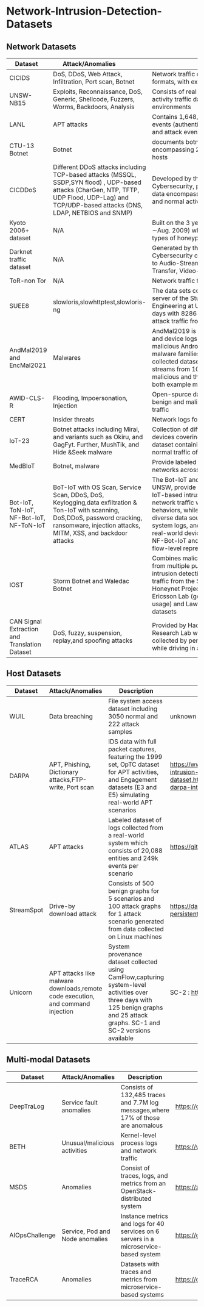 # Network-Intrusion-Detection-Datasets

## Network Datasets

| <div style="width:90px"> Dataset </div>       | <div style="width:190px">Attack/Anomalies</div>                                                                                                                                                   | <div style="width:390px">Description</div>                                                                                                                                                                                                                                                                                                                                                                                                                                                 | Link                                                                                                     |
|-----------------------------------------------|---------------------------------------------------------------------------------------------------------------------------------------------------------------------------------------------------|--------------------------------------------------------------------------------------------------------------------------------------------------------------------------------------------------------------------------------------------------------------------------------------------------------------------------------------------------------------------------------------------------------------------------------------------------------------------------------------------|----------------------------------------------------------------------------------------------------------|
| CICIDS                                        | DoS, DDoS, Web Attack, Infiltration, Port scan, Botnet                                                                                                                                            | Network traffic data provided in pcap and CSV formats, with extracted flow features                                                                                                                                                                                                                                                                                                                                                                                                        | https://www.unb.ca/cic/datasets/ids-2017.html                                                            |
| UNSW-NB15                                     | Exploits, Reconnaissance, DoS, Generic, Shellcode, Fuzzers, Worms, Backdoors, Analysis                                                                                                            | Consists of real benign and simulated attack activity traffic data logs collected from simulation environments                                                                                                                                                                                                                                                                                                                                                                             | https://research.unsw.edu.au/projects/unsw-nb15-dataset                                                  |
| LANL                                          | APT attacks                                                                                                                                                                                       | Contains 1,648,275,307 events comprising benign events (authentication, network flow, DNS lookup) and attack events                                                                                                                                                                                                                                                                                                                                                                        | https://csr.lanl.gov/data/cyber1/                                                                        |
| CTU-13 Botnet                                 | Botnet                                                                                                                                                                                            | documents botnet traffic across 13 scenarios, encompassing 2.5M data packets between 371K hosts                                                                                                                                                                                                                                                                                                                                                                                            | http://mcfp.weebly.com/                                                                                  |
| CICDDoS                                       | Different DDoS attacks including TCP-based attacks (MSSQL, SSDP,SYN flood) , UDP-based attacks (CharGen, NTP, TFTP, UDP Flood, UDP-Lag) and TCP/UDP-based attacks (DNS, LDAP, NETBIOS and SNMP)   | Developed by the Canadian Institute for Cybersecurity, provides labeled network traffic data encompassing various DDoS attack scenarios and normal activity.                                                                                                                                                                                                                                                                                                                               | https://www.unb.ca/cic/datasets/ddos-2019.html                                                           |
| Kyoto 2006+ dataset                           | N/A                                                                                                                                                                                               | Built on the 3 years of real traffic data (Nov. 2006 ∼Aug. 2009) which are obtained from diverse types of honeypots  including  93,076,270 sessions                                                                                                                                                                                                                                                                                                                                        | http://www.takakura.com/Kyoto_data/                                                                      |
| Darknet traffic dataset                       | N/A                                                                                                                                                                                               | Generated by the Canadian Institute for Cybersecurity consisting of network traffic related to Audio-Stream, Browsing, Chat, Email, P2P, Transfer, Video-Stream and VOIP                                                                                                                                                                                                                                                                                                                   | https://www.unb.ca/cic/datasets/darknet2020.html                                                         |
| ToR-non Tor                                   | N/A                                                                                                                                                                                               | Network traffic for seven scenarios                                                                                                                                                                                                                                                                                                                                                                                                                                                        | https://www.unb.ca/cic/datasets/tor.html                                                                 |
| SUEE8                                         | slowloris,slowhttptest,slowloris-ng                                                                                                                                                               | The data sets contain traffic in and out of the web server of the Student Union for Electrical Engineering at Ulm University running for eight days with 8286 clients. The data was mixed with attack traffic from 150 attacks running                                                                                                                                                                                                                                                     | https://github.com/vs-uulm/2017-SUEE-data-set?tab=readme-ov-file                                         |
| AndMal2019 and EncMal2021                     | Malwares                                                                                                                                                                                          | AndMal2019 is a public dataset containing traffic and device logs from 5065 benign and 426 malicious Android apps, categorized into 39 malware families. EncMal2021 is a custom-collected dataset comprising over 5 million network streams from 108,847 hosts, with 4.5% labeled as malicious and the rest as benign, captured from both example malware and campus network traffic.                                                                                                      | https://www.unb.ca/cic/datasets/andmal2020.html,                                                         |
| AWID-CLS-R                                    | Flooding, Impoersonation, Injection                                                                                                                                                               | Open-spurce dataset with MAC-layer traces for benign and malicious activities in 802.11 WLAN traffic                                                                                                                                                                                                                                                                                                                                                                                       | https://www.kaggle.com/datasets/zhiqingcui/awidclsr                                                                                                         |
| CERT                                          | Insider threats                                                                                                                                                                                   | Network logs for 100B+ behaviours of 4000 users                                                                                                                                                                                                                                                                                                                                                                                                                                            | https://kilthub.cmu.edu/articles/dataset/Insider_Threat_Test_Dataset/12841247                            |
| IoT-23                                        | Botnet attacks including Mirai, and variants such as Okiru, and GagFyt. Further, MushTik, and Hide &Seek malware                                                                                  | Collection of different network traffic from IoT devices covering 23 scenarios. Publicly available dataset containing different types of attacks and normal traffic of a real IoT network                                                                                                                                                                                                                                                                                                  | https://mcfp.felk.cvut.cz/publicDatasets/IoT-23-Dataset/iot_23_datasets_small.tar.gz                     |
| MedBIoT                                       | Botnet, malware                                                                                                                                                                                   | Provide labeled dataflows from medium-sized IoT networks across 23 scenarios                                                                                                                                                                                                                                                                                                                                                                                                               | https://cs.taltech.ee/research/data/medbiot/                                                                                                         |
| Bot-IoT, ToN-IoT, NF-Bot-IoT, NF-ToN-IoT      | BoT-IoT with OS Scan, Service Scan, DDoS, DoS, Keylogging,data exfiltration  & Ton-IoT with scanning, DoS,DDoS, password cracking, ransomware, injection attacks, MITM, XSS, and backdoor attacks | The Bot-IoT and ToN-IoT datasets, developed by UNSW, provide comprehensive benchmarks for IoT-based intrusion detection. Bot-IoT simulates network traffic with both normal and malicious behaviors, while ToN-IoT extends this by including diverse data source (network flows, operating system logs, and IoT telemetry) captured from real-world devices. Their NetFlow-based variants, NF-Bot-IoT and NF-ToN-IoT, offer lightweight, flow-level representations of the same scenarios. | https://research.unsw.edu.au/projects/bot-iot-dataset,https://staff.itee.uq.edu.au/marius/NIDS_datasets/ |
| IOST                                          | Storm Botnet and Waledac Botnet                                                                                                                                                                   | Combines malicious and benign network traffic from multiple public sources to support botnet and intrusion detection research. It includes malicious traffic from the Storm and Waledac botnets (via Honeynet Project), and benign traffic from the Ericsson Lab (general web, gaming, and P2P usage) and Lawrence Berkeley National Lab (LBNL) datasets                                                                                                                                   | https://onlineacademiccommunity.uvic.ca/isot/2022/11/27/botnet-and-ransomware-detection-datasets/                                                                                                         |
| CAN Signal Extraction and Translation Dataset | DoS, fuzzy, suspension, replay,and spoofing attacks                                                                                                                                               | Provided by Hacking and Countermeasure Research Lab which consists of 40 CAN traffic logs collected by periodically sending OBD queries while driving in a controlled environment.                                                                                                                                                                                                                                                                                                         | https://ocslab.hksecurity.net/Datasets/can-signal-extraction-and-translation-dataset                                                                                                         |

## Host Datasets

| Dataset    | Attack/Anomalies                                                                | Description                                                                                                                                                                       | Link                                                                                                                                                                        |
|------------|---------------------------------------------------------------------------------|-----------------------------------------------------------------------------------------------------------------------------------------------------------------------------------|-----------------------------------------------------------------------------------------------------------------------------------------------------------------------------|
| WUIL       | Data breaching                                                                  | File system access dataset including 3050 normal and 222 attack samples                                                                                                           | unknown                                                                                                                                                                     |
| DARPA      | APT, Phishing, Dictionary attacks,FTP-write, Port scan                          | IDS data with full packet captures, featuring the 1999 set, OpTC dataset for APT activities, and Engagement datasets (E3 and E5) simulating real-world APT scenarios              | https://www.ll.mit.edu/r-d/datasets/1999-darpa-intrusion-detection-evaluation-dataset,https://www.ll.mit.edu/r-d/datasets/1998-darpa-intrusion-detection-evaluation-dataset |
| ATLAS      | APT attacks                                                                     | Labeled dataset of logs collected from a real-world system which consists of 20,088 entities and 249k events per scenario                                                         | https://github.com/purseclab/ATLAS/tree/main/raw_logs                                                                                                                       |
| StreamSpot | Drive-by download attack                                                        | Consists of 500 benign graphs for 5 scenarios and 100 attack graphs for 1 attack scenario generated from data collected on Linux machines                                         | https://dataverse.harvard.edu/dataset.xhtml?persistentId=doi:10.7910/DVN/83KYJY                                                                                             |
| Unicorn    | APT attacks like malware downloads,remote code execution, and command injection | System provenance dataset collected using CamFlow,capturing system-level activities over three days with 125 benign graphs and 25 attack graphs. SC-1 and SC-2 versions available | SC-2 : https://github.com/margoseltzer/shellshock-apt                                                                                                                                                                     |

## Multi-modal Datasets


| Dataset             | Attack/Anomalies             | Description                                                                           | Link |
|---------------------|------------------------------|---------------------------------------------------------------------------------------|------|
| DeepTraLog          | Service fault anomalies      | Consists of 132,485 traces and 7.7M log messages,where 17% of those are anomalous     | https://github.com/FudanSELab/DeepTraLog/tree/main/TraceLogData     |
| BETH                | Unusual/malicious activities | Kernel-level process logs and network traffic                                         |https://www.kaggle.com/datasets/katehighnam/beth-dataset      |
| MSDS                | Anomalies                    | Consist of traces, logs, and metrics from an OpenStack-distributed system             |https://zenodo.org/record/3549604      |
| AIOpsChallenge      |  Service, Pod and Node anomalies                            | Instance metrics and logs for 40 services on 6 servers in a microservice-based system | https://github.com/NetManAIOps/AIOps-Challenge-2020-Data                                      |
| TraceRCA |  Anomalies                            | Datasets with traces and metrics from microservice-based systems                      |  https://github.com/NetManAIOps/TraceRCA                                     |